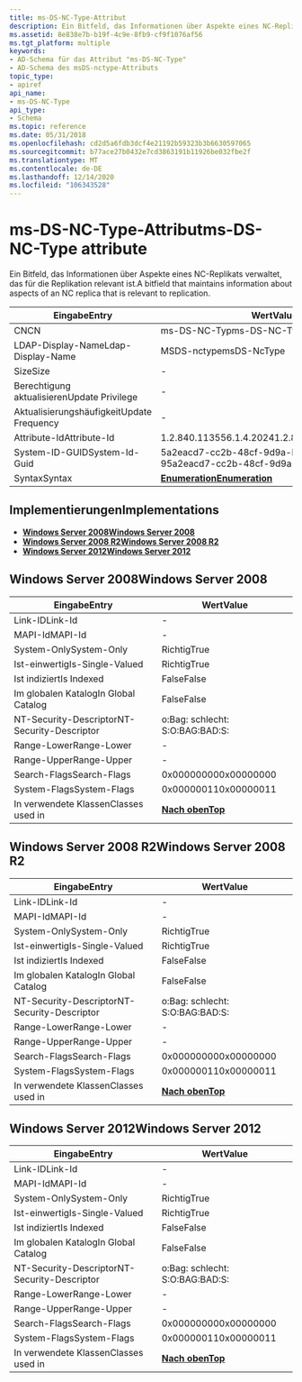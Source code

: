 ```yaml
---
title: ms-DS-NC-Type-Attribut
description: Ein Bitfeld, das Informationen über Aspekte eines NC-Replikats verwaltet, das für die Replikation relevant ist.
ms.assetid: 8e838e7b-b19f-4c9e-8fb9-cf9f1076af56
ms.tgt_platform: multiple
keywords:
- AD-Schema für das Attribut "ms-DS-NC-Type"
- AD-Schema des msDS-nctype-Attributs
topic_type:
- apiref
api_name:
- ms-DS-NC-Type
api_type:
- Schema
ms.topic: reference
ms.date: 05/31/2018
ms.openlocfilehash: cd2d5a6fdb3dcf4e21192b59323b3b6630597065
ms.sourcegitcommit: b77ace27b0432e7cd3863191b11926be032fbe2f
ms.translationtype: MT
ms.contentlocale: de-DE
ms.lasthandoff: 12/14/2020
ms.locfileid: "106343528"
---
```

# <a name="ms-ds-nc-type-attribute"></a><span data-ttu-id="a85f7-105">ms-DS-NC-Type-Attribut</span><span class="sxs-lookup"><span data-stu-id="a85f7-105">ms-DS-NC-Type attribute</span></span>

<span data-ttu-id="a85f7-106">Ein Bitfeld, das Informationen über Aspekte eines NC-Replikats verwaltet, das für die Replikation relevant ist.</span><span class="sxs-lookup"><span data-stu-id="a85f7-106">A bitfield that maintains information about aspects of an NC replica that is relevant to replication.</span></span>



| <span data-ttu-id="a85f7-107">Eingabe</span><span class="sxs-lookup"><span data-stu-id="a85f7-107">Entry</span></span> | <span data-ttu-id="a85f7-108">Wert</span><span class="sxs-lookup"><span data-stu-id="a85f7-108">Value</span></span> |
|-------------------|--------------------------------------|
| <span data-ttu-id="a85f7-109">CN</span><span class="sxs-lookup"><span data-stu-id="a85f7-109">CN</span></span>                | <span data-ttu-id="a85f7-110">ms-DS-NC-Typ</span><span class="sxs-lookup"><span data-stu-id="a85f7-110">ms-DS-NC-Type</span></span>                        |
| <span data-ttu-id="a85f7-111">LDAP-Display-Name</span><span class="sxs-lookup"><span data-stu-id="a85f7-111">Ldap-Display-Name</span></span> | <span data-ttu-id="a85f7-112">MSDS-nctype</span><span class="sxs-lookup"><span data-stu-id="a85f7-112">msDS-NcType</span></span>                          |
| <span data-ttu-id="a85f7-113">Size</span><span class="sxs-lookup"><span data-stu-id="a85f7-113">Size</span></span>              | \-                                   |
| <span data-ttu-id="a85f7-114">Berechtigung aktualisieren</span><span class="sxs-lookup"><span data-stu-id="a85f7-114">Update Privilege</span></span>  | \-                                   |
| <span data-ttu-id="a85f7-115">Aktualisierungshäufigkeit</span><span class="sxs-lookup"><span data-stu-id="a85f7-115">Update Frequency</span></span>  | \-                                   |
| <span data-ttu-id="a85f7-116">Attribute-Id</span><span class="sxs-lookup"><span data-stu-id="a85f7-116">Attribute-Id</span></span>      | <span data-ttu-id="a85f7-117">1.2.840.113556.1.4.2024</span><span class="sxs-lookup"><span data-stu-id="a85f7-117">1.2.840.113556.1.4.2024</span></span>              |
| <span data-ttu-id="a85f7-118">System-ID-GUID</span><span class="sxs-lookup"><span data-stu-id="a85f7-118">System-Id-Guid</span></span>    | <span data-ttu-id="a85f7-119">5a2eacd7-cc2b-48cf-9d9a-b6f1a0024de 9</span><span class="sxs-lookup"><span data-stu-id="a85f7-119">5a2eacd7-cc2b-48cf-9d9a-b6f1a0024de9</span></span> |
| <span data-ttu-id="a85f7-120">Syntax</span><span class="sxs-lookup"><span data-stu-id="a85f7-120">Syntax</span></span>            | [<span data-ttu-id="a85f7-121">**Enumeration**</span><span class="sxs-lookup"><span data-stu-id="a85f7-121">**Enumeration**</span></span>](s-enumeration.md) |



## <a name="implementations"></a><span data-ttu-id="a85f7-122">Implementierungen</span><span class="sxs-lookup"><span data-stu-id="a85f7-122">Implementations</span></span>

-   [<span data-ttu-id="a85f7-123">**Windows Server 2008**</span><span class="sxs-lookup"><span data-stu-id="a85f7-123">**Windows Server 2008**</span></span>](#windows-server-2008)
-   [<span data-ttu-id="a85f7-124">**Windows Server 2008 R2**</span><span class="sxs-lookup"><span data-stu-id="a85f7-124">**Windows Server 2008 R2**</span></span>](#windows-server-2008-r2)
-   [<span data-ttu-id="a85f7-125">**Windows Server 2012**</span><span class="sxs-lookup"><span data-stu-id="a85f7-125">**Windows Server 2012**</span></span>](#windows-server-2012)

## <a name="windows-server-2008"></a><span data-ttu-id="a85f7-126">Windows Server 2008</span><span class="sxs-lookup"><span data-stu-id="a85f7-126">Windows Server 2008</span></span>



| <span data-ttu-id="a85f7-127">Eingabe</span><span class="sxs-lookup"><span data-stu-id="a85f7-127">Entry</span></span> | <span data-ttu-id="a85f7-128">Wert</span><span class="sxs-lookup"><span data-stu-id="a85f7-128">Value</span></span> |
|------------------------|---------------------------------|
| <span data-ttu-id="a85f7-129">Link-ID</span><span class="sxs-lookup"><span data-stu-id="a85f7-129">Link-Id</span></span>                | \-                              |
| <span data-ttu-id="a85f7-130">MAPI-Id</span><span class="sxs-lookup"><span data-stu-id="a85f7-130">MAPI-Id</span></span>                | \-                              |
| <span data-ttu-id="a85f7-131">System-Only</span><span class="sxs-lookup"><span data-stu-id="a85f7-131">System-Only</span></span>            | <span data-ttu-id="a85f7-132">Richtig</span><span class="sxs-lookup"><span data-stu-id="a85f7-132">True</span></span>                            |
| <span data-ttu-id="a85f7-133">Ist-einwertig</span><span class="sxs-lookup"><span data-stu-id="a85f7-133">Is-Single-Valued</span></span>       | <span data-ttu-id="a85f7-134">Richtig</span><span class="sxs-lookup"><span data-stu-id="a85f7-134">True</span></span>                            |
| <span data-ttu-id="a85f7-135">Ist indiziert</span><span class="sxs-lookup"><span data-stu-id="a85f7-135">Is Indexed</span></span>             | <span data-ttu-id="a85f7-136">False</span><span class="sxs-lookup"><span data-stu-id="a85f7-136">False</span></span>                           |
| <span data-ttu-id="a85f7-137">Im globalen Katalog</span><span class="sxs-lookup"><span data-stu-id="a85f7-137">In Global Catalog</span></span>      | <span data-ttu-id="a85f7-138">False</span><span class="sxs-lookup"><span data-stu-id="a85f7-138">False</span></span>                           |
| <span data-ttu-id="a85f7-139">NT-Security-Descriptor</span><span class="sxs-lookup"><span data-stu-id="a85f7-139">NT-Security-Descriptor</span></span> | <span data-ttu-id="a85f7-140">o:Bag: schlecht: S:</span><span class="sxs-lookup"><span data-stu-id="a85f7-140">O:BAG:BAD:S:</span></span>                    |
| <span data-ttu-id="a85f7-141">Range-Lower</span><span class="sxs-lookup"><span data-stu-id="a85f7-141">Range-Lower</span></span>            | \-                              |
| <span data-ttu-id="a85f7-142">Range-Upper</span><span class="sxs-lookup"><span data-stu-id="a85f7-142">Range-Upper</span></span>            | \-                              |
| <span data-ttu-id="a85f7-143">Search-Flags</span><span class="sxs-lookup"><span data-stu-id="a85f7-143">Search-Flags</span></span>           | <span data-ttu-id="a85f7-144">0x00000000</span><span class="sxs-lookup"><span data-stu-id="a85f7-144">0x00000000</span></span>                      |
| <span data-ttu-id="a85f7-145">System-Flags</span><span class="sxs-lookup"><span data-stu-id="a85f7-145">System-Flags</span></span>           | <span data-ttu-id="a85f7-146">0x00000011</span><span class="sxs-lookup"><span data-stu-id="a85f7-146">0x00000011</span></span>                      |
| <span data-ttu-id="a85f7-147">In verwendete Klassen</span><span class="sxs-lookup"><span data-stu-id="a85f7-147">Classes used in</span></span>        | [<span data-ttu-id="a85f7-148">**Nach oben**</span><span class="sxs-lookup"><span data-stu-id="a85f7-148">**Top**</span></span>](c-top.md)<br/> |



## <a name="windows-server-2008-r2"></a><span data-ttu-id="a85f7-149">Windows Server 2008 R2</span><span class="sxs-lookup"><span data-stu-id="a85f7-149">Windows Server 2008 R2</span></span>



| <span data-ttu-id="a85f7-150">Eingabe</span><span class="sxs-lookup"><span data-stu-id="a85f7-150">Entry</span></span> | <span data-ttu-id="a85f7-151">Wert</span><span class="sxs-lookup"><span data-stu-id="a85f7-151">Value</span></span> |
|------------------------|---------------------------------|
| <span data-ttu-id="a85f7-152">Link-ID</span><span class="sxs-lookup"><span data-stu-id="a85f7-152">Link-Id</span></span>                | \-                              |
| <span data-ttu-id="a85f7-153">MAPI-Id</span><span class="sxs-lookup"><span data-stu-id="a85f7-153">MAPI-Id</span></span>                | \-                              |
| <span data-ttu-id="a85f7-154">System-Only</span><span class="sxs-lookup"><span data-stu-id="a85f7-154">System-Only</span></span>            | <span data-ttu-id="a85f7-155">Richtig</span><span class="sxs-lookup"><span data-stu-id="a85f7-155">True</span></span>                            |
| <span data-ttu-id="a85f7-156">Ist-einwertig</span><span class="sxs-lookup"><span data-stu-id="a85f7-156">Is-Single-Valued</span></span>       | <span data-ttu-id="a85f7-157">Richtig</span><span class="sxs-lookup"><span data-stu-id="a85f7-157">True</span></span>                            |
| <span data-ttu-id="a85f7-158">Ist indiziert</span><span class="sxs-lookup"><span data-stu-id="a85f7-158">Is Indexed</span></span>             | <span data-ttu-id="a85f7-159">False</span><span class="sxs-lookup"><span data-stu-id="a85f7-159">False</span></span>                           |
| <span data-ttu-id="a85f7-160">Im globalen Katalog</span><span class="sxs-lookup"><span data-stu-id="a85f7-160">In Global Catalog</span></span>      | <span data-ttu-id="a85f7-161">False</span><span class="sxs-lookup"><span data-stu-id="a85f7-161">False</span></span>                           |
| <span data-ttu-id="a85f7-162">NT-Security-Descriptor</span><span class="sxs-lookup"><span data-stu-id="a85f7-162">NT-Security-Descriptor</span></span> | <span data-ttu-id="a85f7-163">o:Bag: schlecht: S:</span><span class="sxs-lookup"><span data-stu-id="a85f7-163">O:BAG:BAD:S:</span></span>                    |
| <span data-ttu-id="a85f7-164">Range-Lower</span><span class="sxs-lookup"><span data-stu-id="a85f7-164">Range-Lower</span></span>            | \-                              |
| <span data-ttu-id="a85f7-165">Range-Upper</span><span class="sxs-lookup"><span data-stu-id="a85f7-165">Range-Upper</span></span>            | \-                              |
| <span data-ttu-id="a85f7-166">Search-Flags</span><span class="sxs-lookup"><span data-stu-id="a85f7-166">Search-Flags</span></span>           | <span data-ttu-id="a85f7-167">0x00000000</span><span class="sxs-lookup"><span data-stu-id="a85f7-167">0x00000000</span></span>                      |
| <span data-ttu-id="a85f7-168">System-Flags</span><span class="sxs-lookup"><span data-stu-id="a85f7-168">System-Flags</span></span>           | <span data-ttu-id="a85f7-169">0x00000011</span><span class="sxs-lookup"><span data-stu-id="a85f7-169">0x00000011</span></span>                      |
| <span data-ttu-id="a85f7-170">In verwendete Klassen</span><span class="sxs-lookup"><span data-stu-id="a85f7-170">Classes used in</span></span>        | [<span data-ttu-id="a85f7-171">**Nach oben**</span><span class="sxs-lookup"><span data-stu-id="a85f7-171">**Top**</span></span>](c-top.md)<br/> |



## <a name="windows-server-2012"></a><span data-ttu-id="a85f7-172">Windows Server 2012</span><span class="sxs-lookup"><span data-stu-id="a85f7-172">Windows Server 2012</span></span>



| <span data-ttu-id="a85f7-173">Eingabe</span><span class="sxs-lookup"><span data-stu-id="a85f7-173">Entry</span></span> | <span data-ttu-id="a85f7-174">Wert</span><span class="sxs-lookup"><span data-stu-id="a85f7-174">Value</span></span> |
|------------------------|---------------------------------|
| <span data-ttu-id="a85f7-175">Link-ID</span><span class="sxs-lookup"><span data-stu-id="a85f7-175">Link-Id</span></span>                | \-                              |
| <span data-ttu-id="a85f7-176">MAPI-Id</span><span class="sxs-lookup"><span data-stu-id="a85f7-176">MAPI-Id</span></span>                | \-                              |
| <span data-ttu-id="a85f7-177">System-Only</span><span class="sxs-lookup"><span data-stu-id="a85f7-177">System-Only</span></span>            | <span data-ttu-id="a85f7-178">Richtig</span><span class="sxs-lookup"><span data-stu-id="a85f7-178">True</span></span>                            |
| <span data-ttu-id="a85f7-179">Ist-einwertig</span><span class="sxs-lookup"><span data-stu-id="a85f7-179">Is-Single-Valued</span></span>       | <span data-ttu-id="a85f7-180">Richtig</span><span class="sxs-lookup"><span data-stu-id="a85f7-180">True</span></span>                            |
| <span data-ttu-id="a85f7-181">Ist indiziert</span><span class="sxs-lookup"><span data-stu-id="a85f7-181">Is Indexed</span></span>             | <span data-ttu-id="a85f7-182">False</span><span class="sxs-lookup"><span data-stu-id="a85f7-182">False</span></span>                           |
| <span data-ttu-id="a85f7-183">Im globalen Katalog</span><span class="sxs-lookup"><span data-stu-id="a85f7-183">In Global Catalog</span></span>      | <span data-ttu-id="a85f7-184">False</span><span class="sxs-lookup"><span data-stu-id="a85f7-184">False</span></span>                           |
| <span data-ttu-id="a85f7-185">NT-Security-Descriptor</span><span class="sxs-lookup"><span data-stu-id="a85f7-185">NT-Security-Descriptor</span></span> | <span data-ttu-id="a85f7-186">o:Bag: schlecht: S:</span><span class="sxs-lookup"><span data-stu-id="a85f7-186">O:BAG:BAD:S:</span></span>                    |
| <span data-ttu-id="a85f7-187">Range-Lower</span><span class="sxs-lookup"><span data-stu-id="a85f7-187">Range-Lower</span></span>            | \-                              |
| <span data-ttu-id="a85f7-188">Range-Upper</span><span class="sxs-lookup"><span data-stu-id="a85f7-188">Range-Upper</span></span>            | \-                              |
| <span data-ttu-id="a85f7-189">Search-Flags</span><span class="sxs-lookup"><span data-stu-id="a85f7-189">Search-Flags</span></span>           | <span data-ttu-id="a85f7-190">0x00000000</span><span class="sxs-lookup"><span data-stu-id="a85f7-190">0x00000000</span></span>                      |
| <span data-ttu-id="a85f7-191">System-Flags</span><span class="sxs-lookup"><span data-stu-id="a85f7-191">System-Flags</span></span>           | <span data-ttu-id="a85f7-192">0x00000011</span><span class="sxs-lookup"><span data-stu-id="a85f7-192">0x00000011</span></span>                      |
| <span data-ttu-id="a85f7-193">In verwendete Klassen</span><span class="sxs-lookup"><span data-stu-id="a85f7-193">Classes used in</span></span>        | [<span data-ttu-id="a85f7-194">**Nach oben**</span><span class="sxs-lookup"><span data-stu-id="a85f7-194">**Top**</span></span>](c-top.md)<br/> |



 

 





